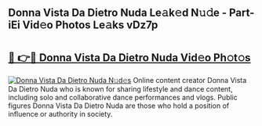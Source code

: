 ## Donna Vista Da Dietro Nuda Le𝚊k𝚎d N𝚞𝚍e - Part-iEi Vid𝚎o Photos Le𝚊ks vDz7p

# <h2><a href="http://fbfrl9.evod.top/?m=Donna+Vista+Da+Dietro+Nuda">🔗 👉🔴 Donna Vista Da Dietro Nuda Vid𝚎o Ph𝚘t𝚘s</a></h2>

[![Donna Vista Da Dietro Nuda N𝚞d𝚎s](https://i.imgur.com/8V9OHl7.gif)](http://fbfrl9.evod.top/?m=Donna+Vista+Da+Dietro+Nuda)
Online content creator Donna Vista Da Dietro Nuda who is known for sharing lifestyle and dance content, including solo and collaborative dance performances and vlogs. Public figures Donna Vista Da Dietro Nuda are those who hold a position of influence or authority in society. 
